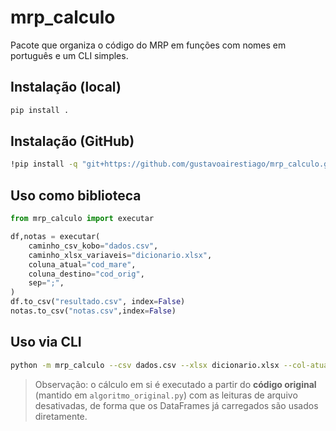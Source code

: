 
# mrp_calculo

Pacote que organiza o código do MRP em funções com nomes em português e um CLI simples.

## Instalação (local)
```bash
pip install .
```

## Instalação (GitHub)
```bash
!pip install -q "git+https://github.com/gustavoairestiago/mrp_calculo.git"
```

## Uso como biblioteca
```python
from mrp_calculo import executar

df,notas = executar(
    caminho_csv_kobo="dados.csv",
    caminho_xlsx_variaveis="dicionario.xlsx",
    coluna_atual="cod_mare",
    coluna_destino="cod_orig",
    sep=";",
)
df.to_csv("resultado.csv", index=False)
notas.to_csv("notas.csv",index=False)
```

## Uso via CLI
```bash
python -m mrp_calculo --csv dados.csv --xlsx dicionario.xlsx --col-atual cod_mare --col-origem cod_orig --sep ';' --saida resultado.csv
```

> Observação: o cálculo em si é executado a partir do **código original** (mantido em `algoritmo_original.py`)
com as leituras de arquivo desativadas, de forma que os DataFrames já carregados são usados diretamente.
